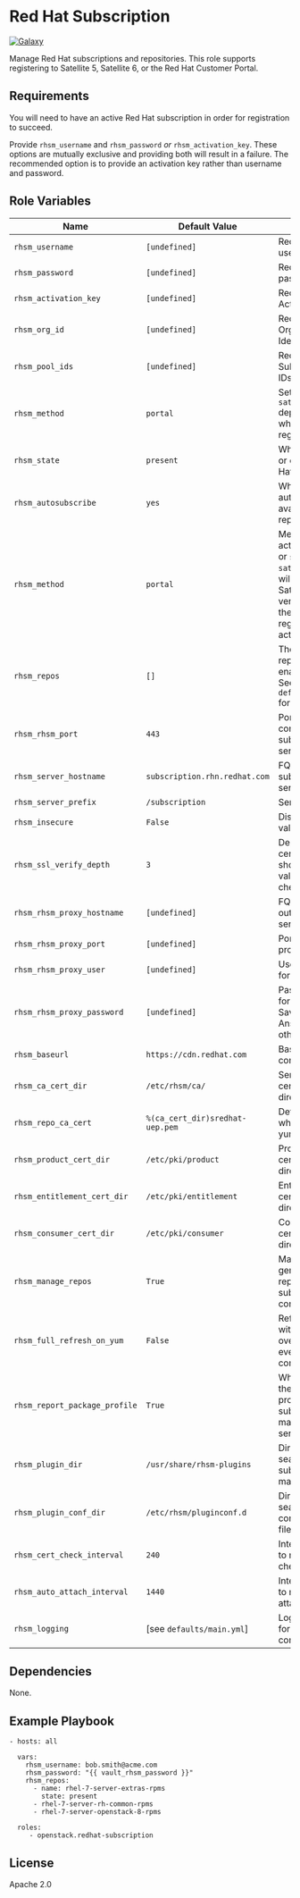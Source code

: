 Red Hat Subscription
=========
[![Galaxy](https://img.shields.io/badge/galaxy-openstack.redhat--subscription-blue.svg?style=flat)](https://galaxy.ansible.com/openstack/redhat-subscription)

Manage Red Hat subscriptions and repositories. This role supports registering to Satellite 5, Satellite 6, or the Red Hat Customer Portal.

Requirements
------------

You will need to have an active Red Hat subscription in order for registration to succeed.

Provide `rhsm_username` and `rhsm_password` _or_ `rhsm_activation_key`. These options are mutually exclusive and providing both will result in a failure. The recommended option is to provide an activation key rather than username and password.

Role Variables
--------------

| Name              | Default Value       | Description          |
|-------------------|---------------------|----------------------|
| `rhsm_username` | `[undefined]` | Red Hat Portal username. |
| `rhsm_password` | `[undefined]` | Red Hat Portal password. |
| `rhsm_activation_key` | `[undefined]` | Red Hat Portal Activation Key. |
| `rhsm_org_id` | `[undefined]` | Red Hat Portal Organization Identifier. |
| `rhsm_pool_ids` | `[undefined]` | Red Hat Subscription pool IDs to consume. |
| `rhsm_method` | `portal` | Set to `portal` or `satellite` depending on where you are registering. |
| `rhsm_state` | `present` | Whether to enable or disable a Red Hat subscription. |
| `rhsm_autosubscribe` | `yes` | Whether or not to autosubscribe to available repositories. |
| `rhsm_method` | `portal` | Method to use for activation: `portal` or `satellite`. If `satellite`, the role will determine the Satellite Server version and take the appropriate registration actions. |
| `rhsm_repos` | `[]` | The list of repositories to enable or disable. See `defaults/main.yml` for examples. |
| `rhsm_rhsm_port` | `443` | Port to use when connecting to subscription server. |
| `rhsm_server_hostname` | `subscription.rhn.redhat.com` | FQDN of subscription server. |
| `rhsm_server_prefix` | `/subscription` | Server prefix |
| `rhsm_insecure` | `False` | Disable certificate validation. |
| `rhsm_ssl_verify_depth` | `3` | Depths certificates should be validated when checking. |
| `rhsm_rhsm_proxy_hostname` | `[undefined]` | FQDN of outbound proxy server. |
| `rhsm_rhsm_proxy_port` | `[undefined]` | Port to use for proxy server. |
| `rhsm_rhsm_proxy_user` | `[undefined]` | Username to use for proxy server. |
| `rhsm_rhsm_proxy_password` | `[undefined]` | Password to use for proxy server. Save this in an Ansible Vault or other secret store. |
| `rhsm_baseurl` | `https://cdn.redhat.com` | Base URL for content. |
| `rhsm_ca_cert_dir` | `/etc/rhsm/ca/` | Server CA certificate directory. |
| `rhsm_repo_ca_cert` | `%(ca_cert_dir)sredhat-uep.pem` | Default CA to use when generating yum rep configs. |
| `rhsm_product_cert_dir` | `/etc/pki/product` | Product certificate directory. |
| `rhsm_entitlement_cert_dir` | `/etc/pki/entitlement` | Entitlement certificate directory. |
| `rhsm_consumer_cert_dir` | `/etc/pki/consumer` | Consumer certificate directory. |
| `rhsm_manage_repos` | `True` | Manage generation of yum repositories for subscribed content. |
| `rhsm_full_refresh_on_yum` | `False` | Refresh repo files with server overrides on every `yum` command. |
| `rhsm_report_package_profile` | `True` | Whether to report the package profiles to the subscription management service. |
| `rhsm_plugin_dir` | `/usr/share/rhsm-plugins` | Directory to search for subscription manage plugins. |
| `rhsm_plugin_conf_dir` | `/etc/rhsm/pluginconf.d` | Directory to search for plugin configuration files. |
| `rhsm_cert_check_interval` | `240` | Interval in minutes to run certificate check. |
| `rhsm_auto_attach_interval` | `1440` | Interval in minutes to run auto-attach. |
| `rhsm_logging` | [see `defaults/main.yml`] | Logging settings for various RHSM components. |

Dependencies
------------

None.

Example Playbook
----------------

    - hosts: all

      vars:
        rhsm_username: bob.smith@acme.com
        rhsm_password: "{{ vault_rhsm_password }}"
        rhsm_repos:
          - name: rhel-7-server-extras-rpms
            state: present
          - rhel-7-server-rh-common-rpms
          - rhel-7-server-openstack-8-rpms

      roles:
         - openstack.redhat-subscription

License
-------

Apache 2.0

